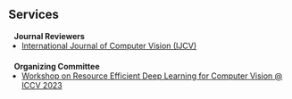 ## Services

<h4 style="margin:0 10px 0;">Journal Reviewers</h4>
<ul style="margin:0 0 20px;">
  <li><a href="https://link.springer.com/journal/11263"><autocolor>International Journal of Computer Vision (IJCV)</autocolor></a></li>
</ul>



<h4 style="margin:0 10px 0;">Organizing Committee</h4>
<ul style="margin:0 0 20px;">
  <li><autocolor><a href="https://sites.google.com/view/rcv2023/home">Workshop on Resource Efficient Deep Learning for Computer Vision @ ICCV 2023</a></autocolor></li>
</ul>